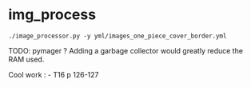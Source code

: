 # img_process

```(shell)
./image_processor.py -y yml/images_one_piece_cover_border.yml
```

TODO:
pymager ?
Adding a garbage collector would greatly reduce the RAM used.

Cool work :
    - T16 p 126-127

